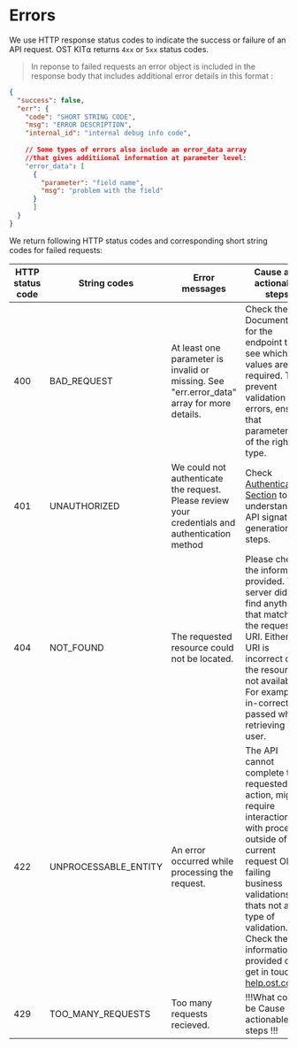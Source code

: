 # Errors

We use HTTP response status codes to indicate the success or failure of an API request. OST KIT⍺ returns `4xx` or `5xx` status codes.

> In reponse to failed requests an error object is included in the response body that includes additional error details in this format : 

```json
{
  "success": false,
  "err": {
    "code": "SHORT STRING CODE",
    "msg": "ERROR DESCRIPTION",
    "internal_id": "internal debug info code",
    
    // Some types of errors also include an error_data array 
    //that gives additiional information at parameter level:
    "error_data": [
      {
        "parameter": "field name",
        "msg": "problem with the field"
      }
      ]
  }
}
```

We return following HTTP status codes and corresponding short string codes for failed requests:

| HTTP status code | String codes | Error messages | Cause and actionable steps |
|------------------|--------------|---------------|--------------|
| 400 | BAD_REQUEST  | At least one parameter is invalid or missing. See "err.error_data" array for more details. |  Check the API Documentation for the endpoint to see which values are required. To prevent validation errors, ensure that parameters are of the right type.| 
| 401 | UNAUTHORIZED | We could not authenticate the request. Please review your credentials and authentication method |   Check <u>Authentication Section</u> to understand the API signature generation steps.
| 404 | NOT_FOUND    | The requested resource could not be located. | Please check the information provided. The server did not find anything that matches the request URI. Either the URI is incorrect or the resource is not available. For example, in-correct 'id' passed while retrieving a user. |
| 422 | UNPROCESSABLE_ENTITY | An error occurred while processing the request.  |  The API cannot complete the requested action, might require interaction with processes outside of the current request OR is failing business validations thats not a 400 type of validation. Check the information provided or get in touch on [<u>help.ost.com</u>](https://help.ost.com)|
| 429 | TOO\_MANY\_REQUESTS | Too many requests recieved.| !!!What could be Cause or actionable steps !!! | 
